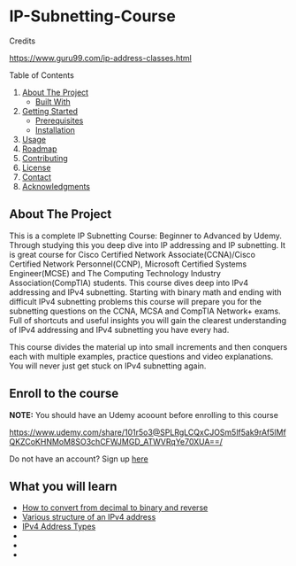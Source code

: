 # IP-Subnetting-Course


Credits

https://www.guru99.com/ip-address-classes.html


<!-- TABLE OF CONTENTS -->

  <summary>Table of Contents</summary>
  <ol>
    <li>
      <a href="#about-the-project">About The Project</a>
      <ul>
        <li><a href="#built-with">Built With</a></li>
      </ul>
    </li>
    <li>
      <a href="#getting-started">Getting Started</a>
      <ul>
        <li><a href="#prerequisites">Prerequisites</a></li>
        <li><a href="#installation">Installation</a></li>
      </ul>
    </li>
    <li><a href="#usage">Usage</a></li>
    <li><a href="#roadmap">Roadmap</a></li>
    <li><a href="#contributing">Contributing</a></li>
    <li><a href="#license">License</a></li>
    <li><a href="#contact">Contact</a></li>
    <li><a href="#acknowledgments">Acknowledgments</a></li>
  </ol>



<!-- ABOUT THE PROJECT -->
## About The Project

This is a complete IP Subnetting Course: Beginner to Advanced by Udemy. Through studying this you  deep dive into IP addressing and IP subnetting. It is great course for Cisco Certified Network Associate(CCNA)/Cisco Certified Network Personnel(CCNP), Microsoft Certified Systems Engineer(MCSE) and The Computing Technology Industry Association(CompTIA) students. This course dives deep into IPv4 addressing and IPv4 subnetting. Starting with binary math and ending with difficult IPv4 subnetting problems this course will prepare you for the subnetting questions on the CCNA, MCSA and CompTIA Network+ exams. Full of shortcuts and useful insights you will gain the clearest understanding of IPv4 addressing and IPv4 subnetting you have every had. 

This course divides the material up into small increments and then conquers each with multiple examples, practice questions and video explanations. You will never just get stuck on IPv4 subnetting again. 

## Enroll to the course

<b>NOTE:</b> You should have an Udemy acoount before enrolling to this course 

   https://www.udemy.com/share/101r5o3@SPLRgLCQxCJOSm5lf5ak9rAf5lMfQKZCoKHNMoM8SO3chCFWJMGD_ATWVRqYe70XUA==/

   
Do not have an account? Sign up <a href="https://www.udemy.com/join/signup-popup/?next=%2Fcourse%2Fsubscribe%2F%3FcourseId%3D1056284">here</a>

## What you will learn

<ul>
    <li><a href="01 - Binary math">How to convert from decimal to binary and reverse</a></li>
    <li><a href="02 - Structure of an IPv4 Address">Various structure of an IPv4 address </a></li>
    <li><a href="03 - IPv4 address Types">IPv4 Address Types</a></li>
    <li><a href=""></a></li>
    <li><a href=""></a></li>
    <li><a href=""></a></li>
</ul>
